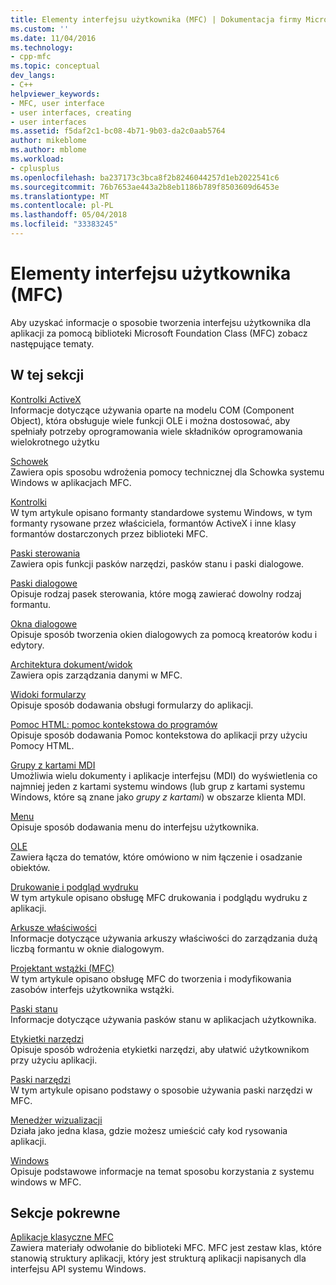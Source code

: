 ```yaml
---
title: Elementy interfejsu użytkownika (MFC) | Dokumentacja firmy Microsoft
ms.custom: ''
ms.date: 11/04/2016
ms.technology:
- cpp-mfc
ms.topic: conceptual
dev_langs:
- C++
helpviewer_keywords:
- MFC, user interface
- user interfaces, creating
- user interfaces
ms.assetid: f5daf2c1-bc08-4b71-9b03-da2c0aab5764
author: mikeblome
ms.author: mblome
ms.workload:
- cplusplus
ms.openlocfilehash: ba237173c3bca8f2b8246044257d1eb2022541c6
ms.sourcegitcommit: 76b7653ae443a2b8eb1186b789f8503609d6453e
ms.translationtype: MT
ms.contentlocale: pl-PL
ms.lasthandoff: 05/04/2018
ms.locfileid: "33383245"
---
```

# <a name="user-interface-elements-mfc"></a>Elementy interfejsu użytkownika (MFC)
Aby uzyskać informacje o sposobie tworzenia interfejsu użytkownika dla aplikacji za pomocą biblioteki Microsoft Foundation Class (MFC) zobacz następujące tematy.  
  
## <a name="in-this-section"></a>W tej sekcji  
 [Kontrolki ActiveX](../mfc/activex-controls.md)  
 Informacje dotyczące używania oparte na modelu COM (Component Object), która obsługuje wiele funkcji OLE i można dostosować, aby spełniały potrzeby oprogramowania wiele składników oprogramowania wielokrotnego użytku  
  
 [Schowek](../mfc/clipboard.md)  
 Zawiera opis sposobu wdrożenia pomocy technicznej dla Schowka systemu Windows w aplikacjach MFC.  
  
 [Kontrolki](../mfc/controls-mfc.md)  
 W tym artykule opisano formanty standardowe systemu Windows, w tym formanty rysowane przez właściciela, formantów ActiveX i inne klasy formantów dostarczonych przez biblioteki MFC.  
  
 [Paski sterowania](../mfc/control-bars.md)  
 Zawiera opis funkcji pasków narzędzi, pasków stanu i paski dialogowe.  
  
 [Paski dialogowe](../mfc/dialog-bars.md)  
 Opisuje rodzaj pasek sterowania, które mogą zawierać dowolny rodzaj formantu.  
  
 [Okna dialogowe](../mfc/dialog-boxes.md)  
 Opisuje sposób tworzenia okien dialogowych za pomocą kreatorów kodu i edytory.  
  
 [Architektura dokument/widok](../mfc/document-view-architecture.md)  
 Zawiera opis zarządzania danymi w MFC.  
  
 [Widoki formularzy](../mfc/form-views-mfc.md)  
 Opisuje sposób dodawania obsługi formularzy do aplikacji.  
  
 [Pomoc HTML: pomoc kontekstowa do programów](../mfc/html-help-context-sensitive-help-for-your-programs.md)  
 Opisuje sposób dodawania Pomoc kontekstowa do aplikacji przy użyciu Pomocy HTML.  
  
 [Grupy z kartami MDI](../mfc/mdi-tabbed-groups.md)  
 Umożliwia wielu dokumenty i aplikacje interfejsu (MDI) do wyświetlenia co najmniej jeden z kartami systemu windows (lub grup z kartami systemu Windows, które są znane jako *grupy z kartami*) w obszarze klienta MDI.  
  
 [Menu](../mfc/menus-mfc.md)  
 Opisuje sposób dodawania menu do interfejsu użytkownika.  
  
 [OLE](../mfc/ole-mfc.md)  
 Zawiera łącza do tematów, które omówiono w nim łączenie i osadzanie obiektów.  
  
 [Drukowanie i podgląd wydruku](../mfc/printing-and-print-preview.md)  
 W tym artykule opisano obsługę MFC drukowania i podglądu wydruku z aplikacji.  
  
 [Arkusze właściwości](../mfc/property-sheets-mfc.md)  
 Informacje dotyczące używania arkuszy właściwości do zarządzania dużą liczbą formantu w oknie dialogowym.  
  
 [Projektant wstążki (MFC)](../mfc/ribbon-designer-mfc.md)  
 W tym artykule opisano obsługę MFC do tworzenia i modyfikowania zasobów interfejs użytkownika wstążki.  
  
 [Paski stanu](../mfc/status-bars.md)  
 Informacje dotyczące używania pasków stanu w aplikacjach użytkownika.  
  
 [Etykietki narzędzi](../mfc/tool-tips.md)  
 Opisuje sposób wdrożenia etykietki narzędzi, aby ułatwić użytkownikom przy użyciu aplikacji.  
  
 [Paski narzędzi](../mfc/toolbars.md)  
 W tym artykule opisano podstawy o sposobie używania paski narzędzi w MFC.  
  
 [Menedżer wizualizacji](../mfc/visualization-manager.md)  
 Działa jako jedna klasa, gdzie możesz umieścić cały kod rysowania aplikacji.  
  
 [Windows](../mfc/windows.md)  
 Opisuje podstawowe informacje na temat sposobu korzystania z systemu windows w MFC.  
  
## <a name="related-sections"></a>Sekcje pokrewne  
 [Aplikacje klasyczne MFC](../mfc/mfc-desktop-applications.md)  
 Zawiera materiały odwołanie do biblioteki MFC. MFC jest zestaw klas, które stanowią struktury aplikacji, który jest strukturą aplikacji napisanych dla interfejsu API systemu Windows.

